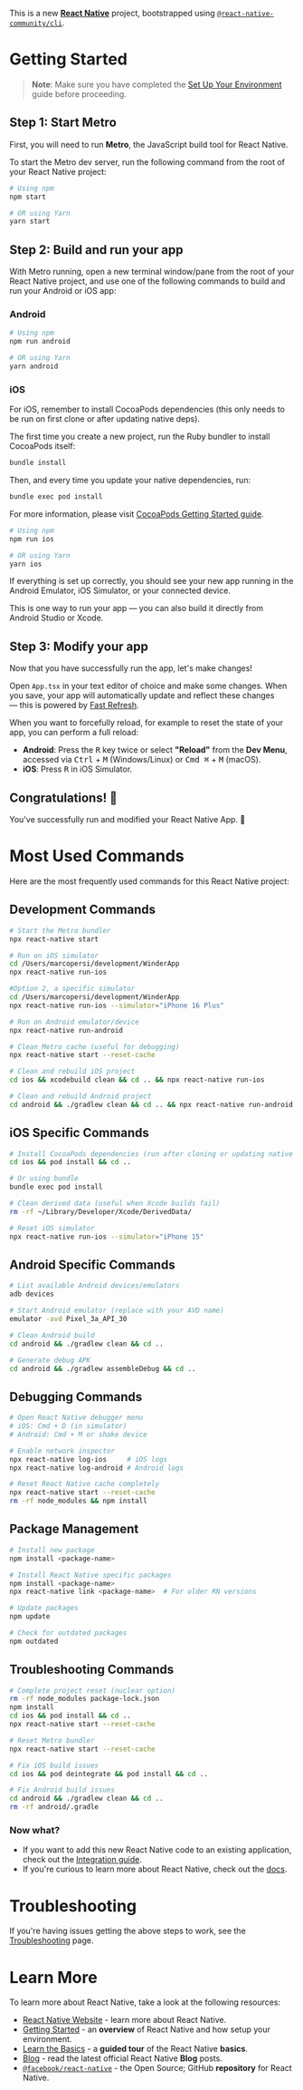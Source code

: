 This is a new [**React Native**](https://reactnative.dev) project, bootstrapped using [`@react-native-community/cli`](https://github.com/react-native-community/cli).

# Getting Started

> **Note**: Make sure you have completed the [Set Up Your Environment](https://reactnative.dev/docs/set-up-your-environment) guide before proceeding.

## Step 1: Start Metro

First, you will need to run **Metro**, the JavaScript build tool for React Native.

To start the Metro dev server, run the following command from the root of your React Native project:

```sh
# Using npm
npm start

# OR using Yarn
yarn start
```

## Step 2: Build and run your app

With Metro running, open a new terminal window/pane from the root of your React Native project, and use one of the following commands to build and run your Android or iOS app:

### Android

```sh
# Using npm
npm run android

# OR using Yarn
yarn android
```

### iOS

For iOS, remember to install CocoaPods dependencies (this only needs to be run on first clone or after updating native deps).

The first time you create a new project, run the Ruby bundler to install CocoaPods itself:

```sh
bundle install
```

Then, and every time you update your native dependencies, run:

```sh
bundle exec pod install
```

For more information, please visit [CocoaPods Getting Started guide](https://guides.cocoapods.org/using/getting-started.html).

```sh
# Using npm
npm run ios

# OR using Yarn
yarn ios
```

If everything is set up correctly, you should see your new app running in the Android Emulator, iOS Simulator, or your connected device.

This is one way to run your app — you can also build it directly from Android Studio or Xcode.

## Step 3: Modify your app

Now that you have successfully run the app, let's make changes!

Open `App.tsx` in your text editor of choice and make some changes. When you save, your app will automatically update and reflect these changes — this is powered by [Fast Refresh](https://reactnative.dev/docs/fast-refresh).

When you want to forcefully reload, for example to reset the state of your app, you can perform a full reload:

- **Android**: Press the <kbd>R</kbd> key twice or select **"Reload"** from the **Dev Menu**, accessed via <kbd>Ctrl</kbd> + <kbd>M</kbd> (Windows/Linux) or <kbd>Cmd ⌘</kbd> + <kbd>M</kbd> (macOS).
- **iOS**: Press <kbd>R</kbd> in iOS Simulator.

## Congratulations! :tada:

You've successfully run and modified your React Native App. :partying_face:

# Most Used Commands

Here are the most frequently used commands for this React Native project:

## Development Commands

```sh
# Start the Metro bundler
npx react-native start

# Run on iOS simulator
cd /Users/marcopersi/development/WinderApp
npx react-native run-ios

#Option 2, a specific simulator
cd /Users/marcopersi/development/WinderApp
npx react-native run-ios --simulator="iPhone 16 Plus"

# Run on Android emulator/device
npx react-native run-android

# Clean Metro cache (useful for debugging)
npx react-native start --reset-cache

# Clean and rebuild iOS project
cd ios && xcodebuild clean && cd .. && npx react-native run-ios

# Clean and rebuild Android project
cd android && ./gradlew clean && cd .. && npx react-native run-android
```

## iOS Specific Commands

```sh
# Install CocoaPods dependencies (run after cloning or updating native deps)
cd ios && pod install && cd ..

# Or using bundle
bundle exec pod install

# Clean derived data (useful when Xcode builds fail)
rm -rf ~/Library/Developer/Xcode/DerivedData/

# Reset iOS simulator
npx react-native run-ios --simulator="iPhone 15"
```

## Android Specific Commands

```sh
# List available Android devices/emulators
adb devices

# Start Android emulator (replace with your AVD name)
emulator -avd Pixel_3a_API_30

# Clean Android build
cd android && ./gradlew clean && cd ..

# Generate debug APK
cd android && ./gradlew assembleDebug && cd ..
```

## Debugging Commands

```sh
# Open React Native debugger menu
# iOS: Cmd + D (in simulator)
# Android: Cmd + M or shake device

# Enable network inspector
npx react-native log-ios     # iOS logs
npx react-native log-android # Android logs

# Reset React Native cache completely
npx react-native start --reset-cache
rm -rf node_modules && npm install
```

## Package Management

```sh
# Install new package
npm install <package-name>

# Install React Native specific packages
npm install <package-name>
npx react-native link <package-name>  # For older RN versions

# Update packages
npm update

# Check for outdated packages
npm outdated
```

## Troubleshooting Commands

```sh
# Complete project reset (nuclear option)
rm -rf node_modules package-lock.json
npm install
cd ios && pod install && cd ..
npx react-native start --reset-cache

# Reset Metro bundler
npx react-native start --reset-cache

# Fix iOS build issues
cd ios && pod deintegrate && pod install && cd ..

# Fix Android build issues
cd android && ./gradlew clean && cd ..
rm -rf android/.gradle
```

### Now what?

- If you want to add this new React Native code to an existing application, check out the [Integration guide](https://reactnative.dev/docs/integration-with-existing-apps).
- If you're curious to learn more about React Native, check out the [docs](https://reactnative.dev/docs/getting-started).

# Troubleshooting

If you're having issues getting the above steps to work, see the [Troubleshooting](https://reactnative.dev/docs/troubleshooting) page.

# Learn More

To learn more about React Native, take a look at the following resources:

- [React Native Website](https://reactnative.dev) - learn more about React Native.
- [Getting Started](https://reactnative.dev/docs/environment-setup) - an **overview** of React Native and how setup your environment.
- [Learn the Basics](https://reactnative.dev/docs/getting-started) - a **guided tour** of the React Native **basics**.
- [Blog](https://reactnative.dev/blog) - read the latest official React Native **Blog** posts.
- [`@facebook/react-native`](https://github.com/facebook/react-native) - the Open Source; GitHub **repository** for React Native.
